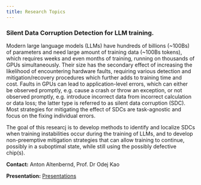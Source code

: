 ```yaml
---
title: Research Topics
---
```


### Silent Data Corruption Detection for LLM training.

Modern large language models (LLMs) have hundreds of billions (~100Bs) of parameters and need large amount of training data (~100Bs tokens), which requires weeks and even months of training, running on thousands of GPUs simultaneously. Their size has the secondary effect of increasing the likelihood of encountering hardware faults, requiring various detection and mitigation/recovery procedures which further adds to training time and cost. Faults in GPUs can lead to application-level errors, which can either be observed promptly, e.g. cause a crash or throw an exception, or not observed promptly, e.g. introduce incorrect data from incorrect calculation or data loss; the latter type is referred to as silent data corruption (SDC). Most strategies for mitigating the effect of SDCs are task-agnostic and focus on the fixing individual errors. 

The goal of this researcj is to develop methods to identify and localize SDCs when training instabilities occur during the training of LLMs, and to develop non-preemptive mitigation strategies that can allow training to continue, possibly in a suboptimal state, while still using the possibly defective chip(s). 

**Contact:** Anton Altenbernd,  Prof. Dr Odej Kao

**Presentation:**  [Presentations](docs/LLM_kao.pdf)


